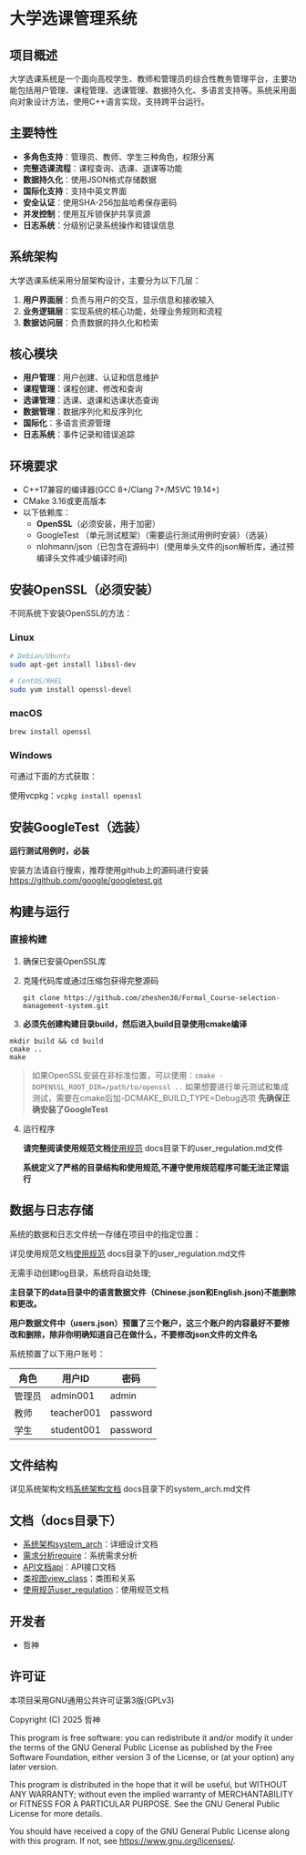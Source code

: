 # 大学选课管理系统

## 项目概述

大学选课系统是一个面向高校学生、教师和管理员的综合性教务管理平台，主要功能包括用户管理、课程管理、选课管理、数据持久化、多语言支持等。系统采用面向对象设计方法，使用C++语言实现，支持跨平台运行。

## 主要特性

- **多角色支持**：管理员、教师、学生三种角色，权限分离
- **完整选课流程**：课程查询、选课、退课等功能
- **数据持久化**：使用JSON格式存储数据
- **国际化支持**：支持中英文界面
- **安全认证**：使用SHA-256加盐哈希保存密码
- **并发控制**：使用互斥锁保护共享资源
- **日志系统**：分级别记录系统操作和错误信息

## 系统架构

大学选课系统采用分层架构设计，主要分为以下几层：

1. **用户界面层**：负责与用户的交互，显示信息和接收输入
2. **业务逻辑层**：实现系统的核心功能，处理业务规则和流程
3. **数据访问层**：负责数据的持久化和检索

## 核心模块

- **用户管理**：用户创建、认证和信息维护
- **课程管理**：课程创建、修改和查询
- **选课管理**：选课、退课和选课状态查询
- **数据管理**：数据序列化和反序列化
- **国际化**：多语言资源管理
- **日志系统**：事件记录和错误追踪


## 环境要求

- C++17兼容的编译器(GCC 8+/Clang 7+/MSVC 19.14+)
- CMake 3.16或更高版本
- 以下依赖库：
  - **OpenSSL**（必须安装，用于加密）
  - GoogleTest （单元测试框架）（需要运行测试用例时安装）（选装）
  - nlohmann/json（已包含在源码中）(使用单头文件的json解析库，通过预编译头文件减少编译时间)


## 安装OpenSSL（必须安装）

不同系统下安装OpenSSL的方法：

### Linux

```bash
# Debian/Ubuntu
sudo apt-get install libssl-dev

# CentOS/RHEL
sudo yum install openssl-devel
```

### macOS

```bash
brew install openssl
```

### Windows

可通过下面的方式获取：

 使用vcpkg：`vcpkg install openssl`


## 安装GoogleTest（选装）

 **运行测试用例时，必装**

 安装方法请自行搜索，推荐使用github上的源码进行安装
 https://github.com/google/googletest.git

## 构建与运行

### 直接构建

1. 确保已安装OpenSSL库

2. 克隆代码库或通过压缩包获得完整源码

   ```
   git clone https://github.com/zheshen30/Formal_Course-selection-management-system.git
   ```

3.  **必须先创建构建目录build，然后进入build目录使用cmake编译**

   ```
   mkdir build && cd build
   cmake ..
   make
   ```

   > 如果OpenSSL安装在非标准位置，可以使用：`cmake -DOPENSSL_ROOT_DIR=/path/to/openssl ..`
   > 如果想要进行单元测试和集成测试，需要在cmake后加-DCMAKE_BUILD_TYPE=Debug选项 **先确保正确安装了GoogleTest**

4. 运行程序

   **请完整阅读使用规范文档**[使用规范](docs/user_regulation.md)
   docs目录下的user_regulation.md文件
   
   **系统定义了严格的目录结构和使用规范,不遵守使用规范程序可能无法正常运行**


## 数据与日志存储

系统的数据和日志文件统一存储在项目中的指定位置：

 详见使用规范文档[使用规范](docs/user_regulation.md)
 docs目录下的user_regulation.md文件

 无需手动创建log目录，系统将自动处理;
 
 **主目录下的data目录中的语言数据文件（Chinese.json和English.json)不能删除和更改。**
 
 **用户数据文件中（users.json）预置了三个账户，这三个账户的内容最好不要修改和删除，除非你明确知道自己在做什么，不要修改json文件的文件名**

系统预置了以下用户账号：

| 角色   | 用户ID     | 密码     |
| ------ | ---------- | -------- |
| 管理员 | admin001   | admin    |
| 教师   | teacher001 | password |
| 学生   | student001 | password |

## 文件结构

 详见系统架构文档[系统架构文档](docs/system_arch.md)
 docs目录下的system_arch.md文件

## 文档（docs目录下）

- [系统架构system_arch](docs/system_arch.md)：详细设计文档
- [需求分析require](docs/require.md)：系统需求分析
- [API文档api](docs/api.md)：API接口文档
- [类视图view_class](docs/view_class.md)：类图和关系
- [使用规范user_regulation](docs/user_regulation.md)：使用规范文档

## 开发者

- 哲神

## 许可证

本项目采用GNU通用公共许可证第3版(GPLv3)

Copyright (C) 2025 哲神

This program is free software: you can redistribute it and/or modify
it under the terms of the GNU General Public License as published by
the Free Software Foundation, either version 3 of the License, or
(at your option) any later version.

This program is distributed in the hope that it will be useful,
but WITHOUT ANY WARRANTY; without even the implied warranty of
MERCHANTABILITY or FITNESS FOR A PARTICULAR PURPOSE.  See the
GNU General Public License for more details.

You should have received a copy of the GNU General Public License
along with this program.  If not, see <https://www.gnu.org/licenses/>.